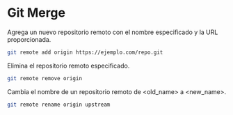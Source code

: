 # Git Merge
Agrega un nuevo repositorio remoto con el nombre especificado y la URL proporcionada.
````bash
git remote add origin https://ejemplo.com/repo.git
````

Elimina el repositorio remoto especificado.
````bash
git remote remove origin
````

Cambia el nombre de un repositorio remoto de <old_name> a <new_name>.
````bash
git remote rename origin upstream
````
